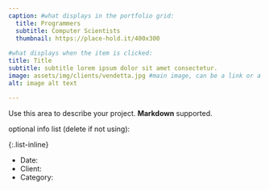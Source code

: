```yaml
---
caption: #what displays in the portfolio grid:
  title: Programmers
  subtitle: Computer Scientists
  thumbnail: https://place-hold.it/400x300
  
#what displays when the item is clicked:
title: Title
subtitle: subtitle lorem ipsum dolor sit amet consectetur.
image: assets/img/clients/vendetta.jpg #main image, can be a link or a file in assets/img/portfolio
alt: image alt text

---
```

Use this area to describe your project. **Markdown** supported.

optional info list (delete if not using):

{:.list-inline} 
- Date: 
- Client: 
- Category: 

